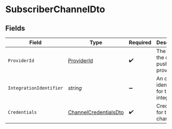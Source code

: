 # SubscriberChannelDto


## Fields

| Field                                                                     | Type                                                                      | Required                                                                  | Description                                                               |
| ------------------------------------------------------------------------- | ------------------------------------------------------------------------- | ------------------------------------------------------------------------- | ------------------------------------------------------------------------- |
| `ProviderId`                                                              | [ProviderId](../../Models/Components/ProviderId.md)                       | :heavy_check_mark:                                                        | The ID of the chat or push provider.                                      |
| `IntegrationIdentifier`                                                   | *string*                                                                  | :heavy_minus_sign:                                                        | An optional identifier for the integration.                               |
| `Credentials`                                                             | [ChannelCredentialsDto](../../Models/Components/ChannelCredentialsDto.md) | :heavy_check_mark:                                                        | Credentials for the channel.                                              |